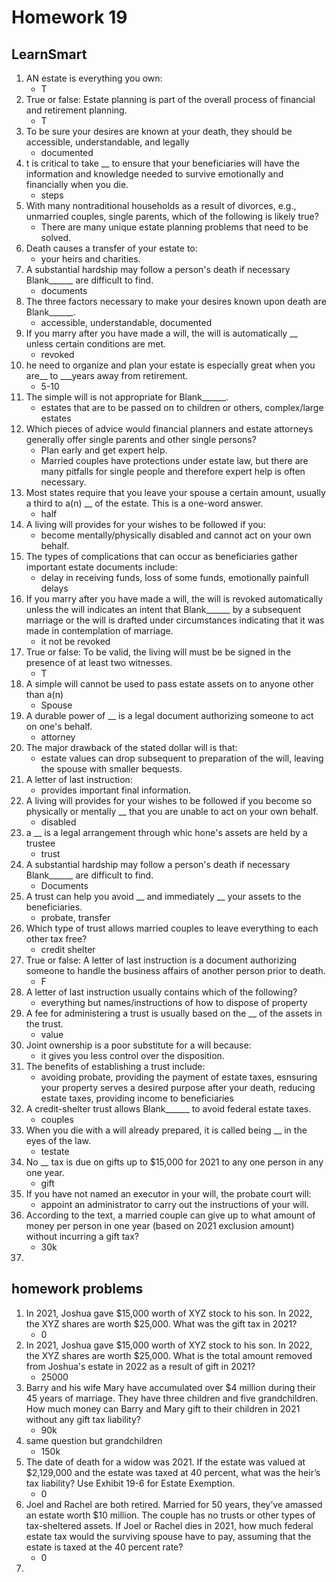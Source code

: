 # Homework 19

## LearnSmart

1. AN estate is everything you own:
    * T
1. True or false: Estate planning is part of the overall process of financial and retirement planning.
    * T
1. To be sure your desires are known at your death, they should be accessible, understandable, and legally 
    * documented
1. t is critical to take __ to ensure that your beneficiaries will have the information and knowledge needed to survive emotionally and financially when you die.
    * steps
1. With many nontraditional households as a result of divorces, e.g., unmarried couples, single parents, which of the following is likely true?
    * There are many unique estate planning problems that need to be solved.
1. Death causes a transfer of your estate to:
    * your heirs and charities.
1. A substantial hardship may follow a person's death if necessary Blank______ are difficult to find.
    * documents
1. The three factors necessary to make your desires known upon death are Blank______.
    * accessible, understandable, documented
1. If you marry after you have made a will, the will is automatically __ unless certain conditions are met.
    * revoked
1. he need to organize and plan your estate is especially great when you are__ to ___years away from retirement.
    * 5-10
1. The simple will is not appropriate for Blank______.
    * estates that are to be passed on to children or others, complex/large estates
1. Which pieces of advice would financial planners and estate attorneys generally offer single parents and other single persons?
    * Plan early and get expert help.
    * Married couples have protections under estate law, but there are many pitfalls for single people and therefore expert help is often necessary.
1. Most states require that you leave your spouse a certain amount, usually a third to a(n) __ of the estate. This is a one-word answer.
    * half
1. A living will provides for your wishes to be followed if you:
    * become mentally/physically disabled and cannot act on your own behalf.
1. The types of complications that can occur as beneficiaries gather important estate documents include:
    * delay in receiving funds, loss of some funds, emotionally painfull delays
1. If you marry after you have made a will, the will is revoked automatically unless the will indicates an intent that Blank______ by a subsequent marriage or the will is drafted under circumstances indicating that it was made in contemplation of marriage.
    * it not be revoked
1. True or false: To be valid, the living will must be be signed in the presence of at least two witnesses.
    * T
1. A simple will cannot be used to pass estate assets on to anyone other than a(n)
    * Spouse
1. A durable power of  __ is a legal document authorizing someone to act on one's behalf.
    * attorney
1. The major drawback of the stated dollar will is that:
    * estate values can drop subsequent to preparation of the will, leaving the spouse with smaller bequests.
1. A letter of last instruction:
    * provides important final information.
1. A living will provides for your wishes to be followed if you become so physically or mentally __ that you are unable to act on your own behalf.
    * disabled
1. a __ is a legal arrangement through whic hone's assets are held by a trustee
    * trust
1. A substantial hardship may follow a person's death if necessary Blank______ are difficult to find.
    * Documents
1. A trust can help you avoid __ and immediately __ your assets to the beneficiaries.
    * probate, transfer
1. Which type of trust allows married couples to leave everything to each other tax free?
    * credit shelter
1. True or false: A letter of last instruction is a document authorizing someone to handle the business affairs of another person prior to death.
    * F
1. A letter of last instruction usually contains which of the following?
    * everything but names/instructions of how to dispose of property
1. A fee for administering a trust is usually based on the __ of the assets in the trust.
    * value
1. Joint ownership is a poor substitute for a will because:
    * it gives you less control over the disposition.
1. The benefits of establishing a trust include:
    * avoiding probate, providing the payment of estate taxes, esnsuring your property serves a desired purpose after your death, reducing estate taxes, providing income to beneficiaries
1. A credit-shelter trust allows Blank______ to avoid federal estate taxes.
    * couples
1. When you die with a will already prepared, it is called being __ in the eyes of the law.
    * testate
1. No __ tax is due on gifts up to $15,000 for 2021 to any one person in any one year.
    * gift
1. If you have not named an executor in your will, the probate court will:
    * appoint an administrator to carry out the instructions of your will.
1. According to the text, a married couple can give up to what amount of money per person in one year (based on 2021 exclusion amount) without incurring a gift tax?
    * 30k
1. 

## homework problems

1. In 2021, Joshua gave $15,000 worth of XYZ stock to his son. In 2022, the XYZ shares are worth $25,000. What was the gift tax in 2021?
    * 0
1. In 2021, Joshua gave $15,000 worth of XYZ stock to his son. In 2022, the XYZ shares are worth $25,000. What is the total amount removed from Joshua's estate in 2022 as a result of gift in 2021?
    * 25000
1. Barry and his wife Mary have accumulated over $4 million during their 45 years of marriage. They have three children and five grandchildren. How much money can Barry and Mary gift to their children in 2021 without any gift tax liability?
    * 90k
1. same question but grandchildren
    * 150k
1. The date of death for a widow was 2021. If the estate was valued at $2,129,000 and the estate was taxed at 40 percent, what was the heir’s tax liability? Use Exhibit 19-6 for Estate Exemption.
    * 0
1. Joel and Rachel are both retired. Married for 50 years, they’ve amassed an estate worth $10 million. The couple has no trusts or other types of tax-sheltered assets. If Joel or Rachel dies in 2021, how much federal estate tax would the surviving spouse have to pay, assuming that the estate is taxed at the 40 percent rate?
    * 0
1. 